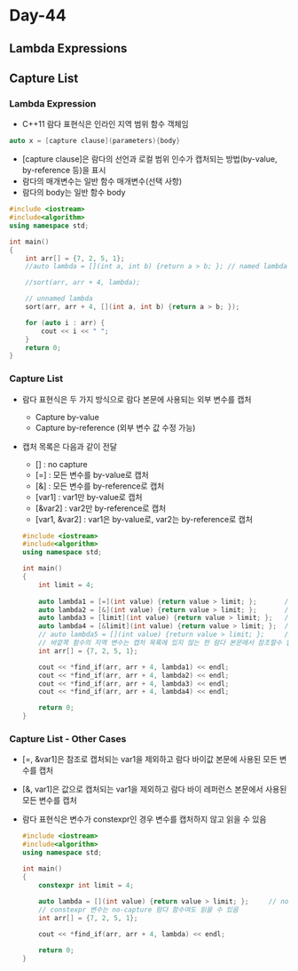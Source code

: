 # Day-44

## Lambda Expressions
## Capture List

### Lambda Expression

- C++11 람다 표현식은 인라인 지역 범위 함수 객체임

```cpp
auto x = [capture clause](parameters){body}
```

- [capture clause]은 람다의 선언과 로컬 범위 인수가 캡처되는 방법(by-value, by-reference 등)을 표시
- 람다의 매개변수는 일반 함수 매개변수(선택 사항)
- 람다의 body는 일반 함수 body

```cpp
#include <iostream>
#include<algorithm>
using namespace std;

int main()
{
	int arr[] = {7, 2, 5, 1};
	//auto lambda = [](int a, int b) {return a > b; }; // named lambda

	//sort(arr, arr + 4, lambda);

	// unnamed lambda
	sort(arr, arr + 4, [](int a, int b) {return a > b; });

	for (auto i : arr) {
		cout << i << " ";
	}
	return 0;
}

```

### Capture List

- 람다 표현식은 두 가지 방식으로 람다 본문에 사용되는 외부 변수를 캡처
    - Capture by-value
    - Capture by-reference (외부 변수 값 수정 가능)
- 캡처 목록은 다음과 같이 전달
    - [] : no capture
    - [=] : 모든 변수를 by-value로 캡처
    - [&] : 모든 변수를 by-reference로 캡처
    - [var1] : var1만 by-value로 캡처
    - [&var2] : var2만 by-reference로 캡처
    - [var1, &var2] : var1은 by-value로, var2는 by-reference로 캡처
    
    ```cpp
    #include <iostream>
    #include<algorithm>
    using namespace std;
    
    int main()
    {
    	int limit = 4;
    	
    	auto lambda1 = [=](int value) {return value > limit; };       // by-value
    	auto lambda2 = [&](int value) {return value > limit; };       // by-reference
    	auto lambda3 = [limit](int value) {return value > limit; };   // "limit" by-value
    	auto lambda4 = [&limit](int value) {return value > limit; };  // "limit" by-reference
    	// auto lambda5 = [](int value) {return value > limit; };     // no capture
    	// 바깥쪽 함수의 지역 변수는 캡처 목록에 있지 않는 한 람다 본문에서 참조할수 없음
    	int arr[] = {7, 2, 5, 1};
    
    	cout << *find_if(arr, arr + 4, lambda1) << endl;
    	cout << *find_if(arr, arr + 4, lambda2) << endl;
    	cout << *find_if(arr, arr + 4, lambda3) << endl;
    	cout << *find_if(arr, arr + 4, lambda4) << endl;
    
    	return 0;
    }
    
    ```
    

### Capture List - Other Cases

- [=, &var1]은 참조로 캡처되는 var1을 제외하고 람다 바이값 본문에 사용된 모든 변수를 캡처
- [&, var1]은 값으로 캡처되는 var1을 제외하고 람다 바이 레퍼런스 본문에서 사용된 모든 변수를 캡처
- 람다 표현식은 변수가 constexpr인 경우 변수를 캡처하지 않고 읽을 수 있음
    
    ```cpp
    #include <iostream>
    #include<algorithm>
    using namespace std;
    
    int main()
    {
    	constexpr int limit = 4;
    	
    	auto lambda = [](int value) {return value > limit; };     // no capture
    	// constexpr 변수는 no-capture 람다 함수여도 읽을 수 있음
    	int arr[] = {7, 2, 5, 1};
    
    	cout << *find_if(arr, arr + 4, lambda) << endl;
    
    	return 0;
    }
    ```
